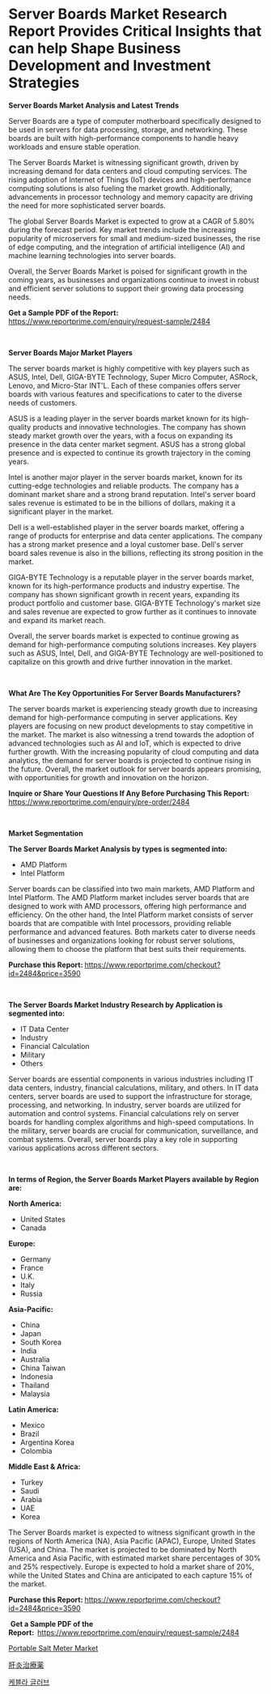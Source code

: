 <p><h1>Server Boards Market Research Report Provides Critical Insights that can help Shape Business Development and Investment Strategies</h1></p><p><strong>Server Boards Market Analysis and Latest Trends</strong></p>
<p><p>Server Boards are a type of computer motherboard specifically designed to be used in servers for data processing, storage, and networking. These boards are built with high-performance components to handle heavy workloads and ensure stable operation.</p><p>The Server Boards Market is witnessing significant growth, driven by increasing demand for data centers and cloud computing services. The rising adoption of Internet of Things (IoT) devices and high-performance computing solutions is also fueling the market growth. Additionally, advancements in processor technology and memory capacity are driving the need for more sophisticated server boards.</p><p>The global Server Boards Market is expected to grow at a CAGR of 5.80% during the forecast period. Key market trends include the increasing popularity of microservers for small and medium-sized businesses, the rise of edge computing, and the integration of artificial intelligence (AI) and machine learning technologies into server boards.</p><p>Overall, the Server Boards Market is poised for significant growth in the coming years, as businesses and organizations continue to invest in robust and efficient server solutions to support their growing data processing needs.</p></p>
<p><strong>Get a Sample PDF of the Report:&nbsp;</strong> <a href="https://www.reportprime.com/enquiry/request-sample/2484">https://www.reportprime.com/enquiry/request-sample/2484</a></p>
<p>&nbsp;</p>
<p><strong>Server Boards Major Market Players</strong></p>
<p><p>The server boards market is highly competitive with key players such as ASUS, Intel, Dell, GIGA-BYTE Technology, Super Micro Computer, ASRock, Lenovo, and Micro-Star INT'L. Each of these companies offers server boards with various features and specifications to cater to the diverse needs of customers.</p><p>ASUS is a leading player in the server boards market known for its high-quality products and innovative technologies. The company has shown steady market growth over the years, with a focus on expanding its presence in the data center market segment. ASUS has a strong global presence and is expected to continue its growth trajectory in the coming years.</p><p>Intel is another major player in the server boards market, known for its cutting-edge technologies and reliable products. The company has a dominant market share and a strong brand reputation. Intel's server board sales revenue is estimated to be in the billions of dollars, making it a significant player in the market.</p><p>Dell is a well-established player in the server boards market, offering a range of products for enterprise and data center applications. The company has a strong market presence and a loyal customer base. Dell's server board sales revenue is also in the billions, reflecting its strong position in the market.</p><p>GIGA-BYTE Technology is a reputable player in the server boards market, known for its high-performance products and industry expertise. The company has shown significant growth in recent years, expanding its product portfolio and customer base. GIGA-BYTE Technology's market size and sales revenue are expected to grow further as it continues to innovate and expand its market reach.</p><p>Overall, the server boards market is expected to continue growing as demand for high-performance computing solutions increases. Key players such as ASUS, Intel, Dell, and GIGA-BYTE Technology are well-positioned to capitalize on this growth and drive further innovation in the market.</p></p>
<p>&nbsp;</p>
<p><strong>What Are The Key Opportunities For Server Boards Manufacturers?</strong></p>
<p><p>The server boards market is experiencing steady growth due to increasing demand for high-performance computing in server applications. Key players are focusing on new product developments to stay competitive in the market. The market is also witnessing a trend towards the adoption of advanced technologies such as AI and IoT, which is expected to drive further growth. With the increasing popularity of cloud computing and data analytics, the demand for server boards is projected to continue rising in the future. Overall, the market outlook for server boards appears promising, with opportunities for growth and innovation on the horizon.</p></p>
<p><strong>Inquire or Share Your Questions If Any Before Purchasing This Report:</strong> <a href="https://www.reportprime.com/enquiry/pre-order/2484">https://www.reportprime.com/enquiry/pre-order/2484</a></p>
<p>&nbsp;</p>
<p><strong>Market Segmentation</strong></p>
<p><strong>The Server Boards Market Analysis by types is segmented into:</strong></p>
<p><ul><li>AMD Platform</li><li>Intel Platform</li></ul></p>
<p><p>Server boards can be classified into two main markets, AMD Platform and Intel Platform. The AMD Platform market includes server boards that are designed to work with AMD processors, offering high performance and efficiency. On the other hand, the Intel Platform market consists of server boards that are compatible with Intel processors, providing reliable performance and advanced features. Both markets cater to diverse needs of businesses and organizations looking for robust server solutions, allowing them to choose the platform that best suits their requirements.</p></p>
<p><strong>Purchase this Report:&nbsp;</strong><a href="https://www.reportprime.com/checkout?id=2484&price=3590">https://www.reportprime.com/checkout?id=2484&price=3590</a></p>
<p>&nbsp;</p>
<p><strong>The Server Boards Market Industry Research by Application is segmented into:</strong></p>
<p><ul><li>IT Data Center</li><li>Industry</li><li>Financial Calculation</li><li>Military</li><li>Others</li></ul></p>
<p><p>Server boards are essential components in various industries including IT data centers, industry, financial calculations, military, and others. In IT data centers, server boards are used to support the infrastructure for storage, processing, and networking. In industry, server boards are utilized for automation and control systems. Financial calculations rely on server boards for handling complex algorithms and high-speed computations. In the military, server boards are crucial for communication, surveillance, and combat systems. Overall, server boards play a key role in supporting various applications across different sectors.</p></p>
<p>&nbsp;</p>
<p><strong>In terms of Region, the Server Boards Market Players available by Region are:</strong></p>
<p>
    <p> <strong> North America: </strong>
        <ul>
            <li>United States</li>
            <li>Canada</li>
        </ul>
        </p> 
    <p> <strong> Europe: </strong>
        <ul>
            <li>Germany</li>
            <li>France</li>
            <li>U.K.</li>
            <li>Italy</li>
            <li>Russia</li>
        </ul>
        </p> 
    <p> <strong> Asia-Pacific: </strong>
        <ul>
            <li>China</li>
            <li>Japan</li>
            <li>South Korea</li>
            <li>India</li>
            <li>Australia</li>
            <li>China Taiwan</li>
            <li>Indonesia</li>
            <li>Thailand</li>
            <li>Malaysia</li>
        </ul>
        </p> 
    <p> <strong> Latin America: </strong>
        <ul>
            <li>Mexico</li>
            <li>Brazil</li>
            <li>Argentina Korea</li>
            <li>Colombia</li>
        </ul>
        </p> 
    <p> <strong> Middle East & Africa: </strong>
        <ul>
            <li>Turkey</li>
            <li>Saudi</li>
            <li>Arabia</li>
            <li>UAE</li>
            <li>Korea</li>
        </ul>
    </p>
    </p>
<p><p>The Server Boards market is expected to witness significant growth in the regions of North America (NA), Asia Pacific (APAC), Europe, United States (USA), and China. The market is projected to be dominated by North America and Asia Pacific, with estimated market share percentages of 30% and 25% respectively. Europe is expected to hold a market share of 20%, while the United States and China are anticipated to each capture 15% of the market.</p></p>
<p><strong>Purchase this Report: </strong><a href="https://www.reportprime.com/checkout?id=2484&price=3590">https://www.reportprime.com/checkout?id=2484&price=3590</a></p>
<p>&nbsp;<strong>Get a Sample PDF of the Report:&nbsp;&nbsp;</strong><a href="https://www.reportprime.com/enquiry/request-sample/2484">https://www.reportprime.com/enquiry/request-sample/2484</a></p>
<p><strong></strong></p>
<p><p><a href="https://github.com/RickHolmes3/Market-Research-Report-List-4/blob/main/portable-salt-meter-market.md">Portable Salt Meter Market</a></p><p><a href="https://github.com/zekaoe592392/Market-Research-Report-List-1/blob/main/285683911627.md">肝炎治療薬</a></p><p><a href="https://medium.com/@earnesteidenreichja/%EC%BC%80%EB%B8%94%EB%9F%AC-%EC%9E%A5%EA%B0%91-%EC%8B%9C%EC%9E%A5-%EC%9C%A0%ED%98%95-%EC%9D%91%EC%9A%A9-%EB%B0%8F-%EC%A7%80%EB%A6%AC%EC%97%90-%EB%8C%80%ED%95%9C-%ED%8F%AC%EA%B4%84%EC%A0%81-%ED%8F%89%EA%B0%80-8256099fd159">케블라 글러브</a></p></p>